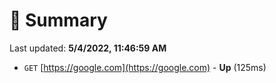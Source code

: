 # 📖 Summary
Last updated: **5/4/2022, 11:46:59 AM**

- `GET` [https://google.com](https://google.com) - **Up** (125ms)
